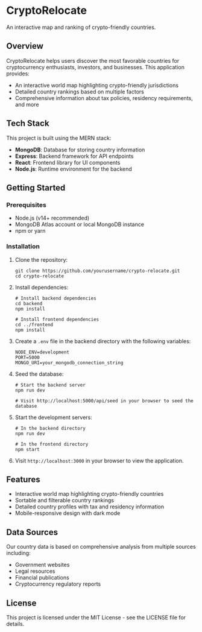 # CryptoRelocate

An interactive map and ranking of crypto-friendly countries.

## Overview

CryptoRelocate helps users discover the most favorable countries for cryptocurrency enthusiasts, investors, and businesses. This application provides:

- An interactive world map highlighting crypto-friendly jurisdictions
- Detailed country rankings based on multiple factors
- Comprehensive information about tax policies, residency requirements, and more

## Tech Stack

This project is built using the MERN stack:

- **MongoDB**: Database for storing country information
- **Express**: Backend framework for API endpoints
- **React**: Frontend library for UI components
- **Node.js**: Runtime environment for the backend

## Getting Started

### Prerequisites

- Node.js (v14+ recommended)
- MongoDB Atlas account or local MongoDB instance
- npm or yarn

### Installation

1. Clone the repository:
   ```
   git clone https://github.com/yourusername/crypto-relocate.git
   cd crypto-relocate
   ```

2. Install dependencies:
   ```
   # Install backend dependencies
   cd backend
   npm install

   # Install frontend dependencies
   cd ../frontend
   npm install
   ```

3. Create a `.env` file in the backend directory with the following variables:
   ```
   NODE_ENV=development
   PORT=5000
   MONGO_URI=your_mongodb_connection_string
   ```

4. Seed the database:
   ```
   # Start the backend server
   npm run dev
   
   # Visit http://localhost:5000/api/seed in your browser to seed the database
   ```

5. Start the development servers:
   ```
   # In the backend directory
   npm run dev
   
   # In the frontend directory
   npm start
   ```

6. Visit `http://localhost:3000` in your browser to view the application.

## Features

- Interactive world map highlighting crypto-friendly countries
- Sortable and filterable country rankings
- Detailed country profiles with tax and residency information
- Mobile-responsive design with dark mode

## Data Sources

Our country data is based on comprehensive analysis from multiple sources including:
- Government websites
- Legal resources
- Financial publications
- Cryptocurrency regulatory reports

## License

This project is licensed under the MIT License - see the LICENSE file for details.